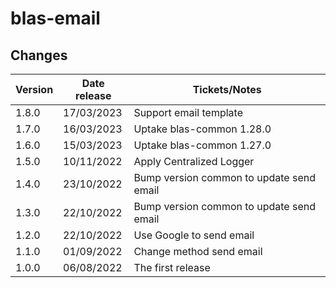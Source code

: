 # blas-email

## Changes

| Version | Date release | Tickets/Notes                            |
|---------|--------------|------------------------------------------|
| 1.8.0   | 17/03/2023   | Support email template                   |
| 1.7.0   | 16/03/2023   | Uptake blas-common 1.28.0                |
| 1.6.0   | 15/03/2023   | Uptake blas-common 1.27.0                |
| 1.5.0   | 10/11/2022   | Apply Centralized Logger                 |
| 1.4.0   | 23/10/2022   | Bump version common to update send email |
| 1.3.0   | 22/10/2022   | Bump version common to update send email |
| 1.2.0   | 22/10/2022   | Use Google to send email                 |
| 1.1.0   | 01/09/2022   | Change method send email                 |
| 1.0.0   | 06/08/2022   | The first release                        |
